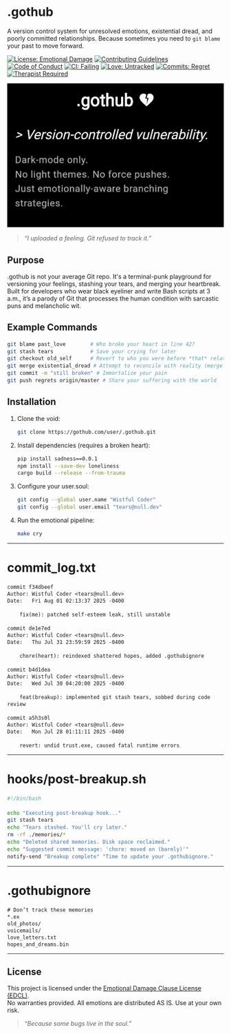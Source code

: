 # .gothub

A version control system for unresolved emotions, existential dread, and poorly committed relationships. Because sometimes you need to `git blame` your past to move forward.

[![License: Emotional Damage](https://img.shields.io/badge/License-Emotional%20Damage-darkred.svg)](LICENSE)
[![Contributing Guidelines](https://img.shields.io/badge/Contributing-Guidelines-darkpurple.svg)](CONTRIBUTING.md)
[![Code of Conduct](https://img.shields.io/badge/Code%20of%20Conduct-Friendly-darkgreen.svg)](CODE_OF_CONDUCT.md)
[![CI: Failing](https://img.shields.io/badge/CI-Failing-black?logo=tears)](.github/workflows/emotional_pipeline.yml)
[![Love: Untracked](https://img.shields.io/badge/Love-Untracked-darkred?logo=heart)](.gothubignore)
[![Commits: Regret](https://img.shields.io/badge/Commits-Regret-blue?logo=sadness)](https://github.com/Cod-e-Codes/.gothub/commits/main)
[![Therapist Required](https://img.shields.io/badge/Therapist-Required-darkpurple?logo=couch&title=patches%20not%20found)](https://www.psychologytoday.com/us/therapists)

![Screenshot of a moment better left uncommitted](Screenshot_20250801_081634_Chrome.jpg)

> _“I uploaded a feeling. Git refused to track it.”_

## Purpose

.gothub is not your average Git repo. It's a terminal-punk playground for versioning your feelings, stashing your tears, and merging your heartbreak. Built for developers who wear black eyeliner and write Bash scripts at 3 a.m., it’s a parody of Git that processes the human condition with sarcastic puns and melancholic wit.

## Example Commands

```bash
git blame past_love        # Who broke your heart in line 42?
git stash tears            # Save your crying for later
git checkout old_self      # Revert to who you were before *that* relationship
git merge existential_dread # Attempt to reconcile with reality (merge conflicts guaranteed)
git commit -m "still broken" # Immortalize your pain
git push regrets origin/master # Share your suffering with the world
```

## Installation

1. Clone the void:
   ```bash
   git clone https://gothub.com/user/.gothub.git
   ```
2. Install dependencies (requires a broken heart):
   ```bash
   pip install sadness==0.0.1
   npm install --save-dev loneliness
   cargo build --release --from-trauma
   ```
3. Configure your user.soul:
   ```bash
   git config --global user.name "Wistful Coder"
   git config --global user.email "tears@null.dev"
   ```
4. Run the emotional pipeline:
   ```bash
   make cry
   ```

---

# commit_log.txt

```
commit f34dbeef
Author: Wistful Coder <tears@null.dev>
Date:   Fri Aug 01 02:13:37 2025 -0400

    fix(me): patched self-esteem leak, still unstable

commit de1e7ed
Author: Wistful Coder <tears@null.dev>
Date:   Thu Jul 31 23:59:59 2025 -0400

    chore(heart): reindexed shattered hopes, added .gothubignore

commit b4d1dea
Author: Wistful Coder <tears@null.dev>
Date:   Wed Jul 30 04:20:00 2025 -0400

    feat(breakup): implemented git stash tears, sobbed during code review

commit a5h3s0l
Author: Wistful Coder <tears@null.dev>
Date:   Mon Jul 28 01:11:11 2025 -0400

    revert: undid trust.exe, caused fatal runtime errors
```

---

# hooks/post-breakup.sh

```bash
#!/bin/bash

echo "Executing post-breakup hook..."
git stash tears
echo "Tears stashed. You'll cry later."
rm -rf ./memories/*
echo "Deleted shared memories. Disk space reclaimed."
echo "Suggested commit message: 'chore: moved on (barely)'"
notify-send "Breakup complete" "Time to update your .gothubignore."
```

---

# .gothubignore

```
# Don’t track these memories
*.ex
old_photos/
voicemails/
love_letters.txt
hopes_and_dreams.bin
```

---

## License

This project is licensed under the [Emotional Damage Clause License (EDCL)](LICENSE).  
No warranties provided. All emotions are distributed AS IS. Use at your own risk.  
> _“Because some bugs live in the soul.”_
